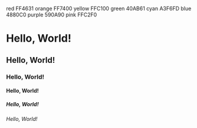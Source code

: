 red FF4631
orange FF7400
yellow FFC100
green 40AB61
cyan A3F6FD
blue 4880C0
purple 590A90
pink FFC2F0

# Hello, World!
## Hello, World!
### Hello, World!
#### Hello, World!
##### Hello, World!
###### Hello, World!